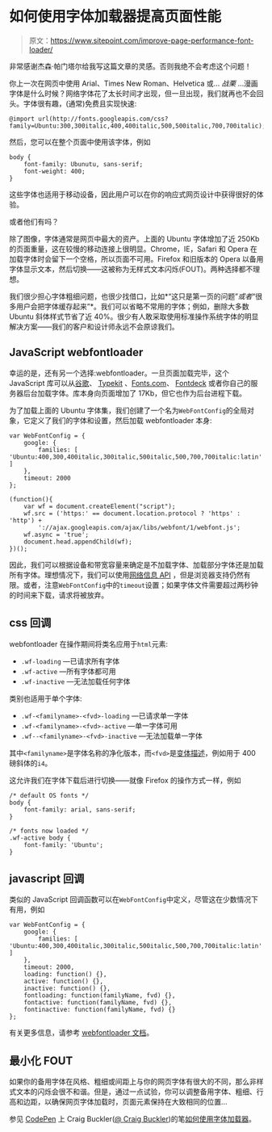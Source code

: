 # 如何使用字体加载器提高页面性能

> 原文：<https://www.sitepoint.com/improve-page-performance-font-loader/>

非常感谢杰森·帕门塔尔给我写这篇文章的灵感。否则我绝不会考虑这个问题！

你上一次在网页中使用 Arial、Times New Roman、Helvetica 或… *战栗* …漫画字体是什么时候？网络字体花了太长时间才出现，但一旦出现，我们就再也不会回头。字体很有趣，(通常)免费且实现快速:

```
@import url(http://fonts.googleapis.com/css?family=Ubuntu:300,300italic,400,400italic,500,500italic,700,700italic);
```

然后，您可以在整个页面中使用该字体，例如

```
body {
	font-family: Ubunutu, sans-serif;
	font-weight: 400;
}
```

这些字体也适用于移动设备，因此用户可以在你的响应式网页设计中获得很好的体验。

或者他们有吗？

除了图像，字体通常是网页中最大的资产。上面的 Ubuntu 字体增加了近 250Kb 的页面重量，这在较慢的移动连接上很明显。Chrome，IE，Safari 和 Opera 在加载字体时会留下一个空格，所以页面不可用。Firefox 和旧版本的 Opera 以备用字体显示文本，然后切换——这被称为无样式文本闪烁(FOUT)。两种选择都不理想。

我们很少担心字体粗细问题，也很少找借口，比如*“这只是第一页的问题”*或者*“很多用户会把字体缓存起来”*。我们可以省略不常用的字体；例如，删除大多数 Ubuntu 斜体样式节省了近 40%。很少有人敢采取使用标准操作系统字体的明显解决方案——我们的客户和设计师永远不会原谅我们。

## JavaScript webfontloader

幸运的是，还有另一个选择:webfontloader。一旦页面加载完毕，这个 JavaScript 库可以从[谷歌](http://www.google.com/fonts/)、 [Typekit](http://www.typekit.com/) 、[Fonts.com](http://www.fonts.com/)、 [Fontdeck](http://fontdeck.com/) 或者你自己的服务器后台加载字体。库本身向页面增加了 17Kb，但它也作为后台进程下载。

为了加载上面的 Ubuntu 字体集，我们创建了一个名为`WebFontConfig`的全局对象，它定义了我们的字体和设置，然后加载 webfontloader 本身:

```
var WebFontConfig = {
	google: {
		families: [ 'Ubuntu:400,300,400italic,300italic,500italic,500,700,700italic:latin' ]
	},
	timeout: 2000
};

(function(){
	var wf = document.createElement("script");
	wf.src = ('https:' == document.location.protocol ? 'https' : 'http') +
		'://ajax.googleapis.com/ajax/libs/webfont/1/webfont.js';
	wf.async = 'true';
	document.head.appendChild(wf);
})();
```

因此，我们可以根据设备和带宽容量来确定是不加载字体、加载部分字体还是加载所有字体。理想情况下，我们可以使用[网络信息 API](/use-network-information-api-improve-responsive-websites/) ，但是浏览器支持仍然有限。或者，注意`WebFontConfig`中的`timeout`设置；如果字体文件需要超过两秒钟的时间来下载，请求将被放弃。

## css 回调

webfontloader 在操作期间将类名应用于`html`元素:

*   `.wf-loading` —已请求所有字体
*   `.wf-active` —所有字体都可用
*   `.wf-inactive` —无法加载任何字体

类别也适用于单个字体:

*   `.wf-<familyname>-<fvd>-loading` —已请求单一字体
*   `.wf-<familyname>-<fvd>-active` —单一字体可用
*   `.wf--<familyname>-<fvd>-inactive` —无法加载单一字体

其中`<familyname>`是字体名称的净化版本，而`<fvd>`是[变体描述](https://github.com/typekit/fvd)，例如用于 400 磅斜体的`i4`。

这允许我们在字体下载后进行切换——就像 Firefox 的操作方式一样，例如

```
/* default OS fonts */
body {
	font-family: arial, sans-serif;
}

/* fonts now loaded */
.wf-active body {
	font-family: 'Ubuntu';
}
```

## javascript 回调

类似的 JavaScript 回调函数可以在`WebFontConfig`中定义，尽管这在少数情况下有用，例如

```
var WebFontConfig = {
	google: {
		families: [ 'Ubuntu:400,300,400italic,300italic,500italic,500,700,700italic:latin' ]
	},
	timeout: 2000,
	loading: function() {},
	active: function() {},
	inactive: function() {},
	fontloading: function(familyName, fvd) {},
	fontactive: function(familyName, fvd) {},
	fontinactive: function(familyName, fvd) {}
};
```

有关更多信息，请参考 [webfontloader 文档](https://github.com/typekit/webfontloader)。

## 最小化 FOUT

如果你的备用字体在风格、粗细或间距上与你的网页字体有很大的不同，那么非样式文本的闪烁会很不和谐。但是，通过一点试验，你可以调整备用字体、粗细、行高和边距，以确保网页字体加载时，页面元素保持在大致相同的位置…

参见 [CodePen](http://codepen.io) 上 Craig Buckler([@ Craig Buckler](http://codepen.io/craigbuckler))的笔[如何使用字体加载器](http://codepen.io/craigbuckler/pen/kGCJr/)。